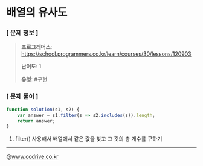 # 배열의 유사도

### [ 문제 정보 ]
> **프로그래머스**: https://school.programmers.co.kr/learn/courses/30/lessons/120903
> 
> **난이도**: 1
>
> **유형**: #구현


### [ 문제 풀이 ]
```JavaScript
function solution(s1, s2) {
    var answer = s1.filter(s => s2.includes(s)).length;
    return answer;
}
```
1. filter() 사용해서 배열에서 같은 값을 찾고 그 것의 총 개수를 구하기


---
@www.codrive.co.kr